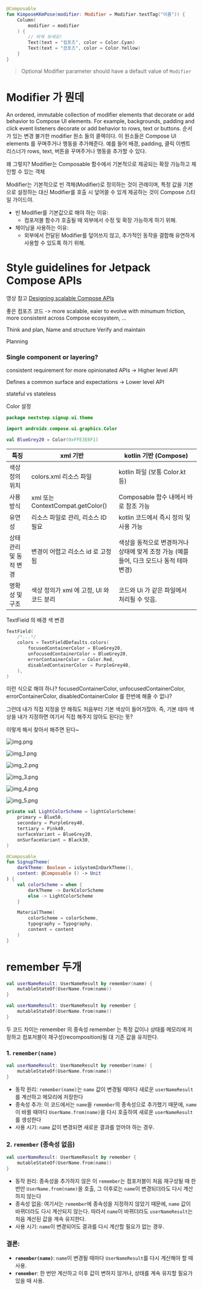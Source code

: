 ```kotlin
@Composable
fun KimposeKKmPose(modifier: Modifier = Modifier.testTag("이름")) {
    Column(
        modifier = modifier
    ) {
        // 바꿔 보세요!
        Text(text = "킴포즈", color = Color.Cyan)
        Text(text = "끔포즈", color = Color.Yellow)
    }
}
```

> Optional Modifier parameter should have a default value of `Modifier`

# Modifier 가 뭔데

An ordered, immutable collection of modifier elements that decorate or add behavior to Compose UI elements. For example,
backgrounds, padding and click event listeners decorate or add behavior to rows, text or buttons.
순서가 있는 변경 불가한 modifier 원소 들의 콜렉이다.
이 원소들은 Compose UI elements 를 꾸며주거나 행동을 추가해준다.
예를 들어 배경, padding, 클릭 이벤트 리스너가 rows, text, 버튼을 꾸며주거나 행동을 추가할 수 있다.

왜 그렇지?
Modifier는 Composable 함수에서 기본적으로 제공되는 확장 가능하고 체인할 수 있는 객체

Modifier는 기본적으로 빈 객체(Modifier)로 정의하는 것이 관례이며,
특정 값을 기본으로 설정하는 대신 Modifier를 호출 시 덮어쓸 수 있게 제공하는 것이 Compose 스타일 가이드야.

* 빈 Modifier를 기본값으로 해야 하는 이유:
    * 컴포저블 함수가 호출될 때 외부에서 수정 및 확장 가능하게 하기 위해.
* 체이닝을 사용하는 이유:
    * 외부에서 전달된 Modifier를 덮어쓰지 않고, 추가적인 동작을 결합해 유연하게 사용할 수 있도록 하기 위해.

# Style guidelines for Jetpack Compose APIs

영상 참고  [Designing scalable Compose APIs](https://developer.android.com/develop/ui/compose/api-guidelines)

좋은 컴포즈 코드 -> more scalable, eaier to evolve with minumum friction, more consistent across Compose ecosystem, ...

Think and plan,
Name and structure
Verify and maintain

Planning

### Single component or layering?

consistent requirement for more opinionated APIs -> Higher level API

Defines a common surface and expectations -> Lower level API

stateful vs stateless

Color 설정

```kotlin
package nextstep.signup.ui.theme

import androidx.compose.ui.graphics.Color

val BlueGrey20 = Color(0xFFE3E8F1)
```

| 특징            | xml 기반                          | kotlin 기반 (Compose)                                  |
|---------------|---------------------------------|------------------------------------------------------|
| 색상 정의 위치      | colors.xml 리소스 파일               | kotlin 파일 (보통 Color.kt 등)                            |
| 사용 방식         | xml 또는 ContextCompat.getColor() | Composable 함수 내에서 바로 참조 가능                           |
| 유연성           | 리소스 파일로 관리, 리소스 ID 필요           | kotlin 코드에서 즉시 정의 및 사용 가능                            |
| 상태 관리 및 동적 변경 | 변경이 어렵고 리소스 id 로 고정됨            | 색상을 동적으로 변경하거나 상태에 맞게 조정 가능 (예를 들어, 다크 모드나 동적 테마 변경) |
| 명확성 및 구조      | 색상 정의가 xml 에 고정, UI 와 코드 분리     | 코드와 Ui 가 같은 파일에서 처리될 수 잇음.                           |

TextField 의 배경 색 변경

```kotlin
TextField(
    /*...*/
    colors = TextFieldDefaults.colors(
        focusedContainerColor = BlueGrey20,
        unfocusedContainerColor = BlueGrey20,
        errorContainerColor = Color.Red,
        disabledContainerColor = PurpleGrey40,
    ),
)
```

이런 식으로 해야 하나?
focusedContainerColor, unfocusedContainerColor, errorContainerColor, disabledContainerColor 를 한번에 해줄 수 없나?

그런데 내가 직접 지정을 안 해줘도 처음부터 기본 색상이 들어가잖아.
즉, 기본 테마 색상을 내가 지정하면 여기서 직접 해주지 않아도 된다는 뜻?

이렇게 해서 찾아서 해주면 된다~

![img.png](img.png)

![img_1.png](img_1.png)

![img_2.png](img_2.png)

![img_3.png](img_3.png)

![img_4.png](img_4.png)

![img_5.png](img_5.png)

```kotlin
private val LightColorScheme = lightColorScheme(
    primary = Blue50,
    secondary = PurpleGrey40,
    tertiary = Pink40,
    surfaceVariant = BlueGrey20,
    onSurfaceVariant = Black30,
)

@Composable
fun SignupTheme(
    darkTheme: Boolean = isSystemInDarkTheme(),
    content: @Composable () -> Unit
) {
    val colorScheme = when {
        darkTheme -> DarkColorScheme
        else -> LightColorScheme
    }

    MaterialTheme(
        colorScheme = colorScheme,
        typography = Typography,
        content = content
    )
}

```

# remember 두개

```kotlin
val userNameResult: UserNameResult by remember(name) {
    mutableStateOf(UserName.from(name))
}

val userNameResult: UserNameResult by remember {
    mutableStateOf(UserName.from(name))
}
```

두 코드 차이는 remember 의 종속성
remember 는 특정 값이나 상태를 메모리에 저장하고 컴포저블이 재구성(recomposition)될 대 기존 값을 유지한다.

### 1. **`remember(name)`**

```kotlin
val userNameResult: UserNameResult by remember(name) {
    mutableStateOf(UserName.from(name))
}
```

- 동작 원리: `remember(name)`는 `name` 값이 변경될 때마다 새로운 `userNameResult`를 계산하고 메모리에 저장한다
- 종속성 추가: 이 코드에서는 `name`을 `remember`의 종속성으로 추가했기 때문에, `name`이 바뀔 때마다 `UserName.from(name)`을 다시 호출하여 새로운 `userNameResult`
  를 생성한다
- 사용 시기: `name` 값이 변경되면 새로운 결과를 얻어야 하는 경우.

### 2. **`remember` (종속성 없음)**

```kotlin
val userNameResult: UserNameResult by remember {
    mutableStateOf(UserName.from(name))
}
```

- 동작 원리: 종속성을 추가하지 않은 이 `remember`는 컴포저블이 처음 재구성될 때 한 번만 `UserName.from(name)`을 호출, 그 이후로는 `name`이 변경되더라도 다시 계산하지 않는다
- 종속성 없음: 여기서는 `remember`에 종속성을 지정하지 않았기 때문에, `name` 값이 바뀌더라도 다시 계산되지 않는다. 따라서 `name`이 바뀌더라도 `userNameResult`는 처음 계산된 값을
  계속 유지한다.
- 사용 시기: `name`이 변경되어도 결과를 다시 계산할 필요가 없는 경우.

### **결론**:

- **`remember(name)`**: `name`이 변경될 때마다 `UserNameResult`를 다시 계산해야 할 때 사용.
- **`remember`**: 한 번만 계산하고 이후 값이 변하지 않거나, 상태를 계속 유지할 필요가 있을 때 사용.




